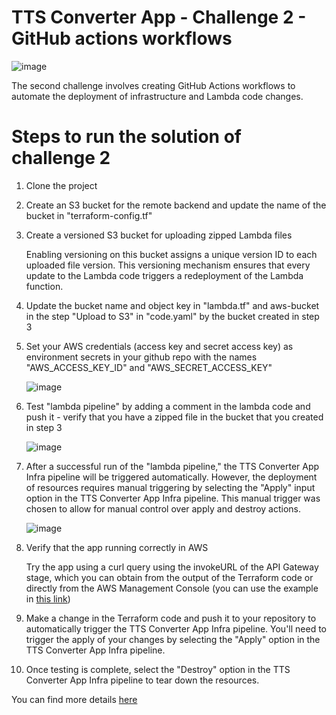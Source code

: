 # TTS Converter App - Challenge 2 - GitHub actions workflows
![image](https://github.com/mariemssi/TTS-Converter-Challenge-2/assets/69463864/036a72b8-a398-487c-b06a-e0d862c9fad0)



The second challenge involves creating GitHub Actions workflows to automate the deployment of infrastructure and Lambda code changes.

# Steps to run the solution of challenge 2

1. Clone the project
   
2. Create an S3 bucket for the remote backend and update the name of the bucket in "terraform-config.tf"
   
3. Create a versioned S3 bucket for uploading zipped Lambda files
   
   Enabling versioning on this bucket assigns a unique version ID to each uploaded file version. This versioning mechanism ensures that every update to the Lambda code 
   triggers a redeployment of the Lambda function.
  
5. Update the bucket name and object key in "lambda.tf" and aws-bucket in the step "Upload to S3" in "code.yaml" by the bucket created in step 3
   
6. Set your AWS credentials (access key and secret access key) as environment secrets in your github repo with the names "AWS_ACCESS_KEY_ID" and "AWS_SECRET_ACCESS_KEY"

   ![image](https://github.com/mariemssi/TTS-Converter-Challenge-2/assets/69463864/f0029d84-0d2d-4df2-bc20-f4d2d1e4656e)


   
6. Test "lambda pipeline" by adding a comment in the lambda code and push it - verify that you have a zipped file in the bucket that you created in step 3

   ![image](https://github.com/mariemssi/TTS-Converter-Challenge-2/assets/69463864/e0336af1-2b91-4673-9f96-ac39bd11e38d)

   
8. After a successful run of the "lambda pipeline," the TTS Converter App Infra pipeline will be triggered automatically. However, the deployment of resources requires 
   manual triggering by selecting the "Apply" input option in the TTS Converter App Infra pipeline. This manual trigger was chosen to allow for manual control over apply 
   and destroy actions.

   ![image](https://github.com/mariemssi/TTS-Converter-Challenge-2/assets/69463864/b270f296-d296-4eb5-aa1a-08aabbdcdca3)
 




   
10. Verify that the app running correctly in AWS
   
      Try the app using a curl query using the invokeURL of the API Gateway stage, which you can obtain from the output of the Terraform code or directly from the AWS 
      Management Console (you can use the example in [this link](https://medium.com/@lucas.ludicsa99/texttospeechconvertertext-to-speech-converter-using-aws-lambda-polly-and-api-gateway-bf814d2bbe84)) 
   

11. Make a change in the Terraform code and push it to your repository to automatically trigger the TTS Converter App Infra pipeline. You'll need to trigger the apply of 
    your changes by selecting the "Apply" option in the TTS Converter App Infra pipeline.
   
12. Once testing is complete, select the "Destroy" option in the TTS Converter App Infra pipeline to tear down the resources.


You can find more details [here](https://medium.com/@lucas.ludicsa99/texttospeechconvertertext-to-speech-converter-using-aws-lambda-polly-and-api-gateway-bf814d2bbe84) 
